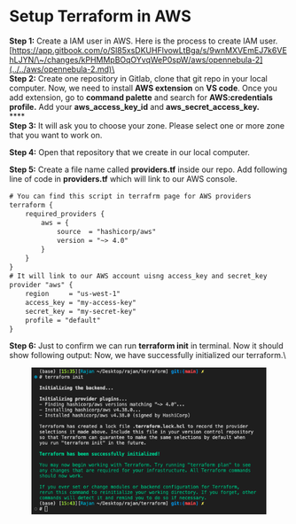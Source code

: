 # Setup Terraform in AWS

**Step 1:** Create a IAM user in AWS. Here is the process to create IAM user. \
[https://app.gitbook.com/o/Sl85xsDKUHFlvowLtBga/s/9wnMXVEmEJ7k6VEhLJYN/\~/changes/kPHMMpBOqOYvqWeP0spW/aws/opennebula-2](../../aws/opennebula-2.md)\
\
**Step 2:** Create one repository in Gitlab, clone that git repo in your local computer. Now, we need to install **AWS extension** on **VS code**. Once you add extension, go to **command palette** and search for **AWS:credentials profile.** Add your **aws\_access\_key\_id** and **aws\_secret\_access\_key.**\
****\
**Step 3:** It will ask you to choose your zone. Please select one or more zone that you want to work on.&#x20;

**Step 4:** Open that repository that we create in our local computer.

**Step 5:** Create a file name called **providers.tf** inside our repo. Add following line of code in **providers.tf** which will link to our AWS console.&#x20;



```
# You can find this script in terrafrm page for AWS providers
terraform {
    required_providers {
        aws = {
            source  = "hashicorp/aws"
            version = "~> 4.0"
        }
    }
}
# It will link to our AWS account uisng access_key and secret_key
provider "aws" {
    region     = "us-west-1"
    access_key = "my-access-key"
    secret_key = "my-secret-key"
    profile = "default"
}
```

**Step 6:** Just to confirm we can run **terraform init** in terminal. Now it should show following output: Now, we have successfully initialized our terraform.\


<figure><img src="../../.gitbook/assets/Screen Shot 2022-11-06 at 3.43.11 PM.png" alt=""><figcaption></figcaption></figure>
